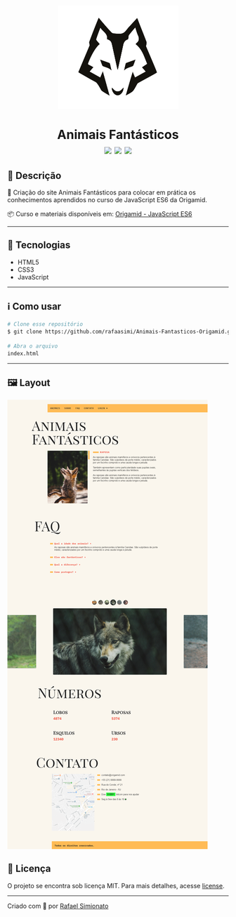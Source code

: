 <p align="center"><img src="/img/lobo.png"></p> 
<h1 align="center">Animais Fantásticos<br><img src="https://img.shields.io/github/repo-size/rafaasimi/Animais-Fantasticos-Origamid"> <img src="https://img.shields.io/github/last-commit/rafaasimi/Animais-Fantasticos-Origamid"> <img src="https://img.shields.io/github/license/rafaasimi/Animais-Fantasticos-Origamid">
</h1>

## 🔖 Descrição
🐺 Criação do site Animais Fantásticos para colocar em prática os conhecimentos aprendidos no curso de JavaScript ES6 da Origamid.


📦 Curso e materiais disponíveis em: [Origamid - JavaScript ES6](https://www.origamid.com/curso/javascript-completo-es6)

---

## 🚀 Tecnologias

* HTML5
* CSS3
* JavaScript

---

## ℹ️ Como usar
```bash
# Clone esse repositório
$ git clone https://github.com/rafaasimi/Animais-Fantasticos-Origamid.git

# Abra o arquivo
index.html
```
---

## 🖼 Layout
![Layout Animais Fantasticos](/img/layout.png)

## 📝 Licença
O projeto se encontra sob licença MIT. Para mais detalhes, acesse [license](LICENSE).

---
Criado com 💙 por [Rafael Simionato](https://github.com/rafaasimi/)
